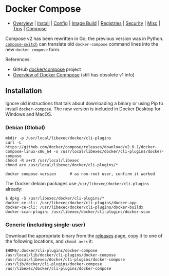 Docker Compose
==============

* [Overview](README.md) | [Install](install.md) | [Config](config.md)
  | [Image Build](image.md) | [Registries](registries.md)
  | [Security](security.md) | [Misc](misc.md) | [Tips](tips.md)
  | [Compose](compose.md)

Compose v2 has been rewritten in Go; the previous version was in Python.
[`compose-switch`] can translate old `docker-compose` command lines into
the new `docker compose` form.

References:
- GitHub [docker/compose][gh] project
- [Overview of Docker Comppose][overview] (still has obsolete v1 info)


Installation
------------

Ignore old instructions that talk about downloading a binary or using Pip
to install `docker-compose`. The new version is included in Docker Desktop
for Windows and MacOS.

### Debian (Global)

    mkdir -p /usr/local/libexec/docker/cli-plugins
    curl -L https://github.com/docker/compose/releases/download/v2.0.1/docker-compose-linux-x86_64 -o /usr/local/libexec/docker/cli-plugins/docker-compose
    chmod -R a+rX /usr/local/libexec
    chmod a+x /usr/local/libexec/docker/cli-plugins/*

    docker compose version      # as non-root user, confirm it worked

The Docker debian packages use `/usr/libexec/docker/cli-plugins` already:

    $ dpkg -S /usr/libexec/docker/cli-plugins/*
    docker-ce-cli: /usr/libexec/docker/cli-plugins/docker-app
    docker-ce-cli: /usr/libexec/docker/cli-plugins/docker-buildx
    docker-scan-plugin: /usr/libexec/docker/cli-plugins/docker-scan

### Generic (including single-user)

Download the appropriate binary from the [releases][gh-rel] page, copy it
to one of the following locations, and `chmod a=rx` it:

    $HOME/.docker/cli-plugins/docker-compose
    /usr/local/lib/docker/cli-plugins/docker-compose
    /usr/local/libexec/docker/cli-plugins/docker-compose
    /usr/lib/docker/cli-plugins/docker-compose
    /usr/libexec/docker/cli-plugins/docker-compose



<!-------------------------------------------------------------------->
[`compose-switch`]: https://github.com/docker/compose-switch
[gh-rel]: https://github.com/docker/compose/releases
[gh]: https://github.com/docker/compose
[overview]: https://docs.docker.com/compose/
